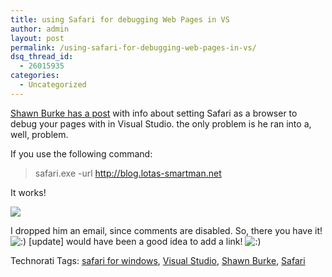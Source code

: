 ```yaml
---
title: using Safari for debugging Web Pages in VS
author: admin
layout: post
permalink: /using-safari-for-debugging-web-pages-in-vs/
dsq_thread_id:
  - 26015935
categories:
  - Uncategorized
---
```

[Shawn Burke has a post][1] with info about setting Safari as a browser to debug your pages with in Visual Studio. the only problem is he ran into a, well, problem.

If you use the following command:

> safari.exe -url <http://blog.lotas-smartman.net>

It works!

![][2] 

I dropped him an email, since comments are disabled. So, there you have it! <img src="http://blog.lotas-smartman.net/wp-includes/images/smilies/icon_smile.gif" alt=":)" class="wp-smiley" /> [update] would have been a good idea to add a link! <img src="http://blog.lotas-smartman.net/wp-includes/images/smilies/icon_smile.gif" alt=":)" class="wp-smiley" /></p> 

<div class="wlWriterSmartContent" id="0767317B-992E-4b12-91E0-4F059A8CECA8:219d7215-370b-44db-b276-988364b47775" style="padding-right:0px;display:inline;padding-left:0px;float:none;padding-bottom:0px;margin:0px;padding-top:0px;">
  Technorati Tags: <a href="http://technorati.com/tags/safari%20for%20windows" rel="tag">safari for windows</a>, <a href="http://technorati.com/tags/Visual%20Studio" rel="tag">Visual Studio</a>, <a href="http://technorati.com/tags/Shawn%20Burke" rel="tag">Shawn Burke</a>, <a href="http://technorati.com/tags/Safari" rel="tag">Safari</a>
</div></p>

 [1]: http://blogs.msdn.com/sburke/archive/2007/06/11/apple-releases-safari-for-windows.aspx
 [2]: http://images.lotas-smartman.net/image.ashx?id=7c194235-0c25-4eb3-af03-515b835d456d